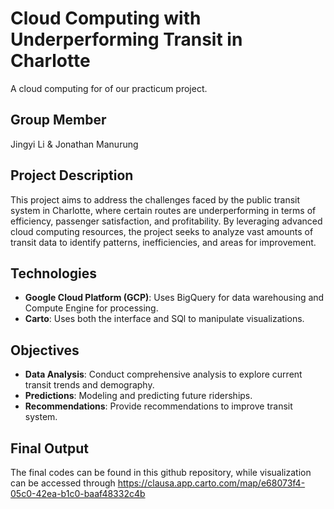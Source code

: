 # Cloud Computing with Underperforming Transit in Charlotte

A cloud computing for of our practicum project.

## Group Member

Jingyi Li & Jonathan Manurung

## Project Description

This project aims to address the challenges faced by the public transit system in Charlotte, where certain routes are underperforming in terms of efficiency, passenger satisfaction, and profitability. By leveraging advanced cloud computing resources, the project seeks to analyze vast amounts of transit data to identify patterns, inefficiencies, and areas for improvement.

## Technologies

- **Google Cloud Platform (GCP)**: Uses BigQuery for data warehousing and Compute Engine for processing.
- **Carto**: Uses both the interface and SQl to manipulate visualizations.

## Objectives

- **Data Analysis**: Conduct comprehensive analysis to explore current transit trends and demography.
- **Predictions**: Modeling and predicting future riderships.
- **Recommendations**: Provide recommendations to improve transit system.
## Final Output
The final codes can be found in this github repository, while visualization can be accessed through https://clausa.app.carto.com/map/e68073f4-05c0-42ea-b1c0-baaf48332c4b
